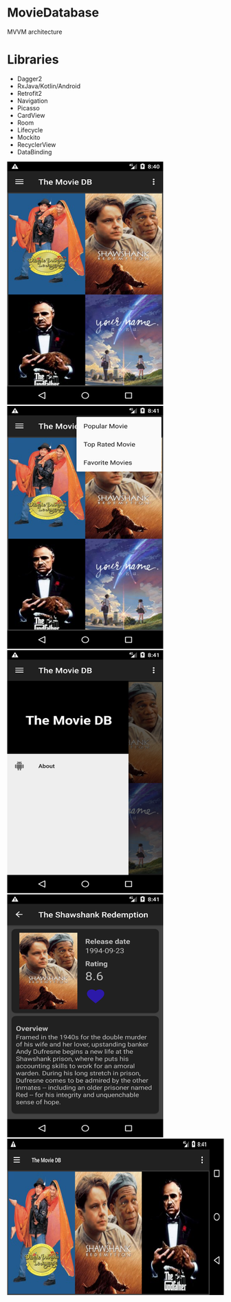 # MovieDatabase
 MVVM architecture

# Libraries
* Dagger2
* RxJava/Kotlin/Android
* Retrofit2
* Navigation
* Picasso
* CardView
* Room
* Lifecycle
* Mockito
* RecyclerView
* DataBinding

<img src="/screenshot/0.png" width="363" height="564"><img src="/screenshot/2.png" width="363" height="564"><img src="/screenshot/3.png" width="363" height="564"><img src="/screenshot/4.png" width="363" height="564"><img src="/screenshot/1.png" width="564" height="363">
